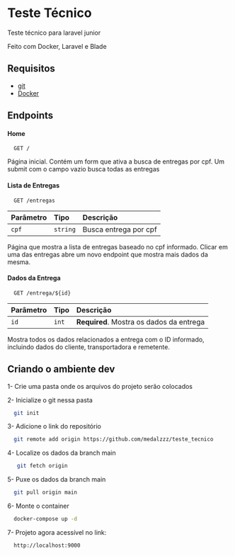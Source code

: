 
# Teste Técnico

Teste técnico para laravel junior

Feito com Docker, Laravel e Blade

## Requisitos

- [git](https://git-scm.com/downloads)
- [Docker](https://www.docker.com/)

## Endpoints

#### Home

```
  GET /
```

Página inicial. 
Contém um form que ativa a busca de entregas por cpf.
Um submit com o campo vazio busca todas as entregas


#### Lista de Entregas

```
  GET /entregas
```

| Parâmetro | Tipo     | Descrição                |
| :-------- | :------- | :------------------------- |
| `cpf`     | `string` |  Busca entrega por cpf     |


Página que mostra a lista de entregas baseado no cpf informado.
Clicar em uma das entregas abre um novo endpoint que mostra mais dados da mesma.


#### Dados da Entrega

```
  GET /entrega/${id}
```

|  Parâmetro  | Tipo |  Descrição                               |
|  :--------  | :--- | :--------------------------------------- |
|    `id`     |`int` | **Required**. Mostra os dados da entrega |

Mostra todos os dados relacionados a entrega com o ID informado, 
incluindo dados do cliente, transportadora e remetente.

## Criando o ambiente dev

1- Crie uma pasta onde os arquivos do projeto serão colocados

2- Inicialize o git nessa pasta
```bash
  git init
```

3- Adicione o link do repositório
```bash
  git remote add origin https://github.com/medalzzz/teste_tecnico
```

4- Localize os dados da branch main
```bash
   git fetch origin
```

5- Puxe os dados da branch main
```bash
  git pull origin main
```

6- Monte o container
```bash
  docker-compose up -d
```
7- Projeto agora acessível no link:
```bash
  http://localhost:9000
```